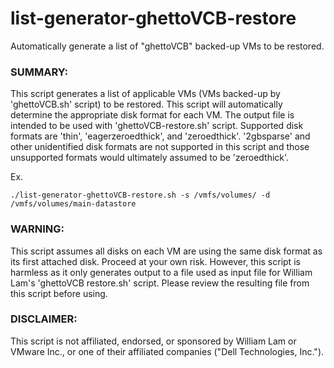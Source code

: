 # list-generator-ghettoVCB-restore
Automatically generate a list of "ghettoVCB" backed-up VMs to be restored.


### SUMMARY: 
This script generates a list of applicable VMs (VMs backed-up by 'ghettoVCB.sh' script) to be restored. This script will automatically determine the appropriate disk format for each VM. The output file is intended to be used with 'ghettoVCB-restore.sh' script. Supported disk formats are 'thin', 'eagerzeroedthick', and 'zeroedthick'. '2gbsparse' and other unidentified disk formats are not supported in this script and those unsupported formats would ultimately assumed to be 'zeroedthick'.


Ex.

`./list-generator-ghettoVCB-restore.sh -s /vmfs/volumes/ -d /vmfs/volumes/main-datastore`


### WARNING: 
This script assumes all disks on each VM are using the same disk format as its first attached disk. Proceed at your own risk. However, this script is harmless as it only generates output to a file used as input file for William Lam's 'ghettoVCB restore.sh' script. Please review the resulting file from this script before using.


### DISCLAIMER: 
This script is not affiliated, endorsed, or sponsored by William Lam or VMware Inc., or one of their affiliated companies ("Dell Technologies, Inc.").

